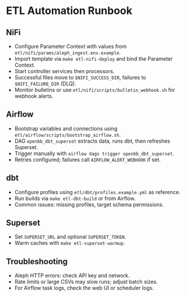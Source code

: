 # ETL Automation Runbook

## NiFi

* Configure Parameter Context with values from `etl/nifi/params/aleph_ingest.env.example`.
* Import template via `make etl-nifi-deploy` and bind the Parameter Context.
* Start controller services then processors.
* Successful files move to `$NIFI_SUCCESS_DIR`, failures to `$NIFI_FAILURE_DIR` (DLQ).
* Monitor bulletins or use `etl/nifi/scripts/bulletin_webhook.sh` for webhook alerts.

## Airflow

* Bootstrap variables and connections using `etl/airflow/scripts/bootstrap_airflow.sh`.
* DAG `openbb_dbt_superset` extracts data, runs dbt, then refreshes Superset.
* Trigger manually with `airflow dags trigger openbb_dbt_superset`.
* Retries configured; failures call `AIRFLOW_ALERT_WEBHOOK` if set.

## dbt

* Configure profiles using `etl/dbt/profiles.example.yml` as reference.
* Run builds via `make etl-dbt-build` or from Airflow.
* Common issues: missing profiles, target schema permissions.

## Superset

* Set `SUPERSET_URL` and optional `SUPERSET_TOKEN`.
* Warm caches with `make etl-superset-warmup`.

## Troubleshooting

* Aleph HTTP errors: check API key and network.
* Rate limits or large CSVs may slow runs; adjust batch sizes.
* For Airflow task logs, check the web UI or scheduler logs.
